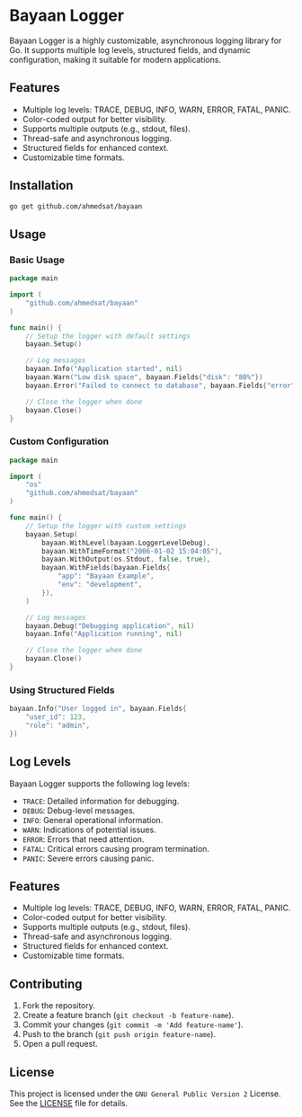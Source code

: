 # Bayaan Logger

Bayaan Logger is a highly customizable, asynchronous logging library for Go. It supports multiple log levels, structured fields, and dynamic configuration, making it suitable for modern applications.

## Features

- Multiple log levels: TRACE, DEBUG, INFO, WARN, ERROR, FATAL, PANIC.
- Color-coded output for better visibility.
- Supports multiple outputs (e.g., stdout, files).
- Thread-safe and asynchronous logging.
- Structured fields for enhanced context.
- Customizable time formats.

## Installation

```bash
go get github.com/ahmedsat/bayaan
```

## Usage

### Basic Usage

```go
package main

import (
	"github.com/ahmedsat/bayaan"
)

func main() {
	// Setup the logger with default settings
	bayaan.Setup()

	// Log messages
	bayaan.Info("Application started", nil)
	bayaan.Warn("Low disk space", bayaan.Fields{"disk": "80%"})
	bayaan.Error("Failed to connect to database", bayaan.Fields{"error": "timeout"})

	// Close the logger when done
	bayaan.Close()
}
```

### Custom Configuration

```go
package main

import (
	"os"
	"github.com/ahmedsat/bayaan"
)

func main() {
	// Setup the logger with custom settings
	bayaan.Setup(
		bayaan.WithLevel(bayaan.LoggerLevelDebug),
		bayaan.WithTimeFormat("2006-01-02 15:04:05"),
		bayaan.WithOutput(os.Stdout, false, true),
		bayaan.WithFields(bayaan.Fields{
			"app": "Bayaan Example",
			"env": "development",
		}),
	)

	// Log messages
	bayaan.Debug("Debugging application", nil)
	bayaan.Info("Application running", nil)

	// Close the logger when done
	bayaan.Close()
}
```

### Using Structured Fields

```go
bayaan.Info("User logged in", bayaan.Fields{
	"user_id": 123,
	"role": "admin",
})
```

## Log Levels

Bayaan Logger supports the following log levels:

- `TRACE`: Detailed information for debugging.
- `DEBUG`: Debug-level messages.
- `INFO`: General operational information.
- `WARN`: Indications of potential issues.
- `ERROR`: Errors that need attention.
- `FATAL`: Critical errors causing program termination.
- `PANIC`: Severe errors causing panic.

## Features

- Multiple log levels: TRACE, DEBUG, INFO, WARN, ERROR, FATAL, PANIC.
- Color-coded output for better visibility.
- Supports multiple outputs (e.g., stdout, files).
- Thread-safe and asynchronous logging.
- Structured fields for enhanced context.
- Customizable time formats.


## Contributing

1. Fork the repository.
2. Create a feature branch (`git checkout -b feature-name`).
3. Commit your changes (`git commit -m 'Add feature-name'`).
4. Push to the branch (`git push origin feature-name`).
5. Open a pull request.

## License

This project is licensed under the `GNU General Public Version 2` License. See the [LICENSE](LICENSE) file for details.
